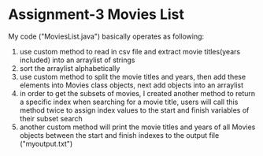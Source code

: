 # Assignment-3 Movies List

My code ("MoviesList.java") basically operates as following:
1. use custom method to read in csv file and extract movie titles(years included) into an arraylist of strings 
2. sort the arraylist alphabetically
3. use custom method to split the movie titles and years, then add these elements into Movies class objects, 
   next add objects into an arraylist
4. in order to get the subsets of movies, I created another method to return a specific index when searching for a
   movie title, users will call this method twice to assign index values to the start and finish variables of their 
   subset search
5. another custom method will print the movie titles and years of all Movies objects between the start and finish indexes
   to the output file ("myoutput.txt")

